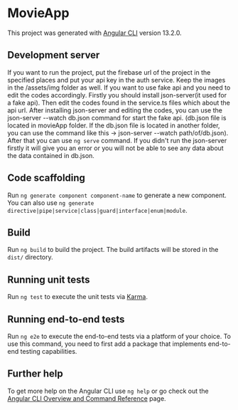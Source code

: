 # MovieApp

This project was generated with [Angular CLI](https://github.com/angular/angular-cli) version 13.2.0.

## Development server
If you want to run the project, put the firebase url of the project in the specified places and put your api key in the auth service. Keep the images in the /assets/img folder as well.
If you want to use fake api and you need to edit the codes accordingly. Firstly you should install json-server(it used for a fake api). Then edit the codes found in the service.ts files which about the api url. After installing json-server and editing the codes, you can use the json-server --watch db.json command for start the fake api.
(db.json file is located in movieApp folder. If the db.json file is located in another folder, you can use the command like this -> json-server --watch path/of/db.json). After that you can 
use `ng serve` command. If you didn't run the json-server firstly it will give you an error or you will not be able to see any data about the data contained in db.json.


## Code scaffolding

Run `ng generate component component-name` to generate a new component. You can also use `ng generate directive|pipe|service|class|guard|interface|enum|module`.

## Build

Run `ng build` to build the project. The build artifacts will be stored in the `dist/` directory.

## Running unit tests

Run `ng test` to execute the unit tests via [Karma](https://karma-runner.github.io).

## Running end-to-end tests

Run `ng e2e` to execute the end-to-end tests via a platform of your choice. To use this command, you need to first add a package that implements end-to-end testing capabilities.

## Further help

To get more help on the Angular CLI use `ng help` or go check out the [Angular CLI Overview and Command Reference](https://angular.io/cli) page.
